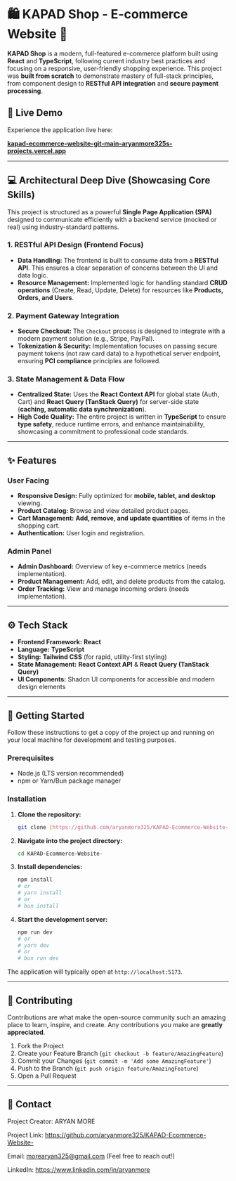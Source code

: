 # 🛍️ KAPAD Shop - E-commerce Website 🚀

**KAPAD Shop** is a modern, full-featured e-commerce platform built using **React** and **TypeScript**, following current industry best practices and focusing on a responsive, user-friendly shopping experience. This project was **built from scratch** to demonstrate mastery of full-stack principles, from component design to **RESTful API integration** and **secure payment processing**.

## 🚀 Live Demo

Experience the application live here:

[**kapad-ecommerce-website-git-main-aryanmore325s-projects.vercel.app**](https://kapad-ecommerce-website-git-main-aryanmore325s-projects.vercel.app)

---

## 💻 Architectural Deep Dive (Showcasing Core Skills)

This project is structured as a powerful **Single Page Application (SPA)** designed to communicate efficiently with a backend service (mocked or real) using industry-standard patterns.

### 1. RESTful API Design (Frontend Focus)

* **Data Handling:** The frontend is built to consume data from a **RESTful API**. This ensures a clear separation of concerns between the UI and data logic.
* **Resource Management:** Implemented logic for handling standard **CRUD operations** (Create, Read, Update, Delete) for resources like **Products, Orders, and Users**.

### 2. Payment Gateway Integration

* **Secure Checkout:** The `Checkout` process is designed to integrate with a modern payment solution (e.g., Stripe, PayPal).
* **Tokenization & Security:** Implementation focuses on passing secure payment tokens (not raw card data) to a hypothetical server endpoint, ensuring **PCI compliance** principles are followed.

### 3. State Management & Data Flow

* **Centralized State:** Uses the **React Context API** for global state (Auth, Cart) and **React Query (TanStack Query)** for server-side state (**caching, automatic data synchronization**).
* **High Code Quality:** The entire project is written in **TypeScript** to ensure **type safety**, reduce runtime errors, and enhance maintainability, showcasing a commitment to professional code standards.

---

## ✨ Features

### User Facing

* **Responsive Design:** Fully optimized for **mobile, tablet, and desktop** viewing.
* **Product Catalog:** Browse and view detailed product pages.
* **Cart Management:** **Add, remove, and update quantities** of items in the shopping cart.
* **Authentication:** User login and registration.

### Admin Panel

* **Admin Dashboard:** Overview of key e-commerce metrics (needs implementation).
* **Product Management:** Add, edit, and delete products from the catalog.
* **Order Tracking:** View and manage incoming orders (needs implementation).

---

## ⚙️ Tech Stack

* **Frontend Framework:** **React**
* **Language:** **TypeScript**
* **Styling:** **Tailwind CSS** (for rapid, utility-first styling)
* **State Management:** **React Context API** & **React Query (TanStack Query)**
* **UI Components:** Shadcn UI components for accessible and modern design elements

---

## 🏁 Getting Started

Follow these instructions to get a copy of the project up and running on your local machine for development and testing purposes.

### Prerequisites

* Node.js (LTS version recommended)
* npm or Yarn/Bun package manager

### Installation

1.  **Clone the repository:**

    ```bash
    git clone [https://github.com/aryanmore325/KAPAD-Ecommerce-Website-.git](https://github.com/aryanmore325/KAPAD-Ecommerce-Website-.git)
    ```

2.  **Navigate into the project directory:**

    ```bash
    cd KAPAD-Ecommerce-Website-
    ```

3.  **Install dependencies:**

    ```bash
    npm install
    # or
    # yarn install
    # or
    # bun install
    ```

4.  **Start the development server:**

    ```bash
    npm run dev
    # or
    # yarn dev
    # or
    # bun run dev
    ```

The application will typically open at `http://localhost:5173`.

---

## 🤝 Contributing

Contributions are what make the open-source community such an amazing place to learn, inspire, and create. Any contributions you make are **greatly appreciated**.

1.  Fork the Project
2.  Create your Feature Branch (`git checkout -b feature/AmazingFeature`)
3.  Commit your Changes (`git commit -m 'Add some AmazingFeature'`)
4.  Push to the Branch (`git push origin feature/AmazingFeature`)
5.  Open a Pull Request

---

## 📧 Contact

Project Creator: ARYAN MORE

Project Link: https://github.com/aryanmore325/KAPAD-Ecommerce-Website-

Email: morearyan325@gmail.com (Feel free to reach out!)

LinkedIn: https://www.linkedin.com/in/aryanmore

